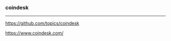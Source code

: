 ### coindesk
---
https://github.com/topics/coindesk

https://www.coindesk.com/

```
```

```
```

```
```


